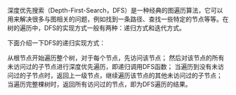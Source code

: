 深度优先搜索（Depth-First-Search，DFS）是一种经典的图遍历算法，它可以用来解决很多与图相关的问题，例如找到一条路径、查找一些特定的节点等等。在树的遍历中，DFS的实现方式一般有两种：递归方式和迭代方式。

下面介绍一下DFS的递归实现方式：

从根节点开始遍历整个树，对于每个节点，先访问该节点；
然后对该节点的所有未访问过的子节点进行深度优先遍历，即递归调用DFS函数；
当遍历到没有未访问过的子节点时，返回上一级节点，继续遍历该节点的其他未访问过的子节点；
当遍历完整棵树时，返回所有访问过的节点，即为DFS遍历的结果。
